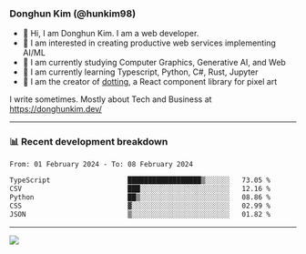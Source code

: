 ### Donghun Kim (@hunkim98)

- 👋 Hi, I am Donghun Kim. I am a web developer. 
- 🤔 I am interested in creating productive web services implementing AI/ML
- 🔭 I am currently studying Computer Graphics, Generative AI, and Web 
- 🌱 I am currently learning Typescript, Python, C#, Rust, Jupyter
- 🎨 I am the creator of [dotting](https://github.com/hunkim98/dotting), a React component library for pixel art

I write sometimes. Mostly about Tech and Business at https://donghunkim.dev/

---
### 📊 Recent development breakdown
<!--START_SECTION:waka-->

```txt
From: 01 February 2024 - To: 08 February 2024

TypeScript                   ██████████████████▒░░░░░░   73.05 %
CSV                          ███░░░░░░░░░░░░░░░░░░░░░░   12.16 %
Python                       ██▒░░░░░░░░░░░░░░░░░░░░░░   08.86 %
CSS                          ▓░░░░░░░░░░░░░░░░░░░░░░░░   02.99 %
JSON                         ▒░░░░░░░░░░░░░░░░░░░░░░░░   01.82 %
```

<!--END_SECTION:waka-->
---

<!-- <div align='center'> -->
  <img align="center" src="https://github-readme-stats.vercel.app/api?username=hunkim98&theme=dark&show_icons=true"/>
<!-- </div> -->
<!--
**hunkim98/hunkim98** is a ✨ _special_ ✨ repository because its `README.md` (this file) appears on your GitHub profile.

Here are some ideas to get you started:

- 🔭 I’m currently working on ...
- 🌱 I’m currently learning ...
- 👯 I’m looking to collaborate on ...
- 🤔 I’m looking for help with ...
- 💬 Ask me about ...
- 📫 How to reach me: ...
- 😄 Pronouns: ...
- ⚡ Fun fact: ...
-->
